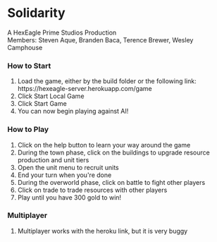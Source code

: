 # Solidarity
A HexEagle Prime Studios Production 
<br>
Members: Steven Aque, Branden Baca, Terence Brewer, Wesley Camphouse
### How to Start
<ol>
<li>Load the game, either by the build folder or the following link: https://hexeagle-server.herokuapp.com/game</li>
<li>Click Start Local Game</li>
<li>Click Start Game</li>
<li>You can now begin playing against AI!</li>
</ol>

### How to Play
<ol>
<li>Click on the help button to learn your way around the game</li>
<li>During the town phase, click on the buildings to upgrade resource production and unit tiers</li>
<li>Open the unit menu to recruit units</li>
<li>End your turn when you're done</li>
<li>During the overworld phase, click on battle to fight other players</li>
<li>Click on trade to trade resources with other players</li>
<li>Play until you have 300 gold to win!</li>
</ol>

### Multiplayer
<ol>
<li>Multiplayer works with the heroku link, but it is very buggy</li>
</ol>
